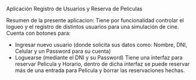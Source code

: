 Aplicación Registro de Usuarios y Reserva de Peliculas

Resumen de la presente aplicacion:
Tiene por funcionalidad controlar el logueo y el registro de distintos usuarios para una simulación de cine.
Cuenta con botones para:
- Ingresar nuevo usuario (donde solicita sus datos como: Nombre, DNI, Celular y un Password para su cuenta)
- Loguearse (mediante el DNI y su Password)
Tiene una interfaz para reservar Pelicula y Horario, dentro de dicha interfaz se puede reservar más de una entrada para Película y borrar las reservaciones hechas.
